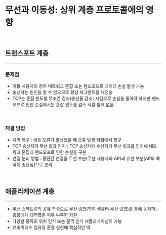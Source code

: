 # 무선과 이동성: 상위 계층 프로토콜에의 영향

<br>

## 트랜스포트 계층

---

### 문제점
 - 이동 사용자의 경우 네트워크 혼잡 또는 핸드오프로 데이터 손실 발생 가능
 - 송신자는 원인을 알 수 없으므로 항상 세그먼트를 재전송
 - TCP는 혼잡 윈도를 무조건 감소(송신율 감소) 시킴으로 손실을 줄이려 하지만 핸드오프로 인한 손실에서는 혼잡 윈도를 감소 시킬 필요 없음

<br>

### 해결 방법
- 지역 복구 : 비트 오류가 발생했을 때 오류 발생 지점에서 복구
- TCP 송신자의 무선 링크 인지 : TCP 송신자와 수신자가 무선 링크를 인지해 네트워크 혼잡과 핸드오프로 인한 손실을 구분
- 연결 분리 방법 : 종단간 연결을 무선 부분(무선 사용자와 AP)과 유선 부분(AP와 목적지 종단점)으로 분리

<br>

## 애플리케이션 계층

---

- 무선 스펙트럼의 공유 특성으로 무선 링크(특히 셀룰러 무선 링크)를 통해 동작하는 응용에게 대역폭은 매우 부족한 자원
- 다양한 종류의 위치 인식 또는 문맥 인식 애플리케이션이 가능
- 유비쿼터스 컴퓨팅 환경 실현에 핵심적인 역

